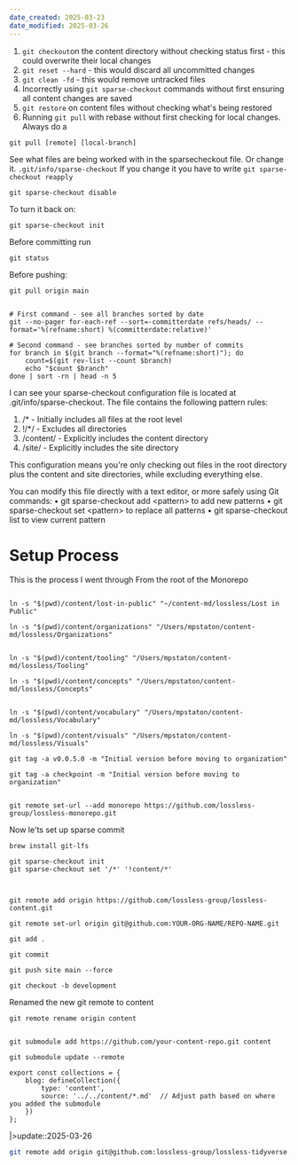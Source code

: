 ```yaml
---
date_created: 2025-03-23
date_modified: 2025-03-26
---
```





1. `git checkout`on the content directory without checking status first \- this could overwrite their local changes
2. `git reset --hard` \- this would discard all uncommitted changes
3. `git clean -fd` \- this would remove untracked files
4. Incorrectly using `git sparse-checkout` commands without first ensuring all content changes are saved
5. `git restore`  on content files without checking what\'s being restored
6. Running `git pull` with rebase without first checking for local changes\.
Always do a 
```warp-runnable-command
git pull [remote] [local-branch]
```
See what files are being worked with in the sparsecheckout file\. Or change it\. 
`.git/info/sparse-checkout`
If you change it you have to write `git sparse-checkout reapply`
```warp-runnable-command
git sparse-checkout disable

```
To turn it back on\:
```warp-runnable-command
git sparse-checkout init
```
Before committing run
```warp-runnable-command
git status

```
Before pushing\:
```warp-runnable-command
git pull origin main


```
```warp-runnable-command
# First command - see all branches sorted by date
git --no-pager for-each-ref --sort=-committerdate refs/heads/ --format='%(refname:short) %(committerdate:relative)'

# Second command - see branches sorted by number of commits
for branch in $(git branch --format="%(refname:short)"); do
    count=$(git rev-list --count $branch)
    echo "$count $branch"
done | sort -rn | head -n 5
```
I can see your sparse\-checkout configuration file is located at \.git\/info\/sparse\-checkout\. The file contains the following pattern rules\:

1. \/\* \- Initially includes all files at the root level
2. \!\/\*\/ \- Excludes all directories
3. \/content\/ \- Explicitly includes the content directory
4. \/site\/ \- Explicitly includes the site directory

This configuration means you\'re only checking out files in the root directory plus the content and site directories\, while excluding everything else\.

You can modify this file directly with a text editor\, or more safely using Git commands\:
•  git sparse\-checkout add \<pattern\> to add new patterns
•  git sparse\-checkout set \<pattern\> to replace all patterns
•  git sparse\-checkout list to view current pattern
# Setup Process
This is the process I went through
From the root of the Monorepo
```warp-runnable-command

ln -s "$(pwd)/content/lost-in-public" "~/content-md/lossless/Lost in Public"

```
```warp-runnable-command
ln -s "$(pwd)/content/organizations" "/Users/mpstaton/content-md/lossless/Organizations"


```
```warp-runnable-command
ln -s "$(pwd)/content/tooling" "/Users/mpstaton/content-md/lossless/Tooling"

```
```warp-runnable-command
ln -s "$(pwd)/content/concepts" "/Users/mpstaton/content-md/lossless/Concepts"


```
```warp-runnable-command
ln -s "$(pwd)/content/vocabulary" "/Users/mpstaton/content-md/lossless/Vocabulary"

```
```warp-runnable-command
ln -s "$(pwd)/content/visuals" "/Users/mpstaton/content-md/lossless/Visuals"

```
```warp-runnable-command
git tag -a v0.0.5.0 -m "Initial version before moving to organization"

git tag -a checkpoint -m "Initial version before moving to organization"


```
```warp-runnable-command
git remote set-url --add monorepo https://github.com/lossless-group/lossless-monorepo.git

```
Now le\'ts set up sparse commit
```warp-runnable-command
brew install git-lfs

git sparse-checkout init
git sparse-checkout set '/*' '!content/*'



```
```warp-runnable-command
git remote add origin https://github.com/lossless-group/lossless-content.git

git remote set-url origin git@github.com:YOUR-ORG-NAME/REPO-NAME.git

```
```warp-runnable-command
git add .

git commit

git push site main --force

git checkout -b development

```
Renamed the new git remote to content
```warp-runnable-command
git remote rename origin content


```
```warp-runnable-command
git submodule add https://github.com/your-content-repo.git content

git submodule update --remote

```
```warp-runnable-command
export const collections = {
    blog: defineCollection({
        type: 'content',
        source: '../../content/*.md'  // Adjust path based on where you added the submodule
    })
};

```


|>update::2025-03-26

```bash
git remote add origin git@github.com:lossless-group/lossless-tidyverse.git
```